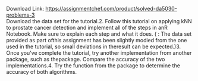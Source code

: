 Download Link: https://assignmentchef.com/product/solved-da5030-problems-3
<br>
Download the data set for the tutorial.2. Follow this tutorial on applying kNN to prostate cancer detection and implement all of the steps in anR Notebook. Make sure to explain each step and what it does. ( : The data set provided as part ofthis assignment has been slightly modied from the one used in the tutorial, so small deviations in theresult can be expected.)3. Once you’ve complete the tutorial, try another implementation from another package, such as thepackage. Compare the accuracy of the two implementations.4. Try the function from the package to determine the accuracy of both algorithms.